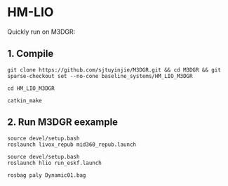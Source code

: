 # HM-LIO
Quickly run on M3DGR:

## 1. Compile
```
git clone https://github.com/sjtuyinjie/M3DGR.git && cd M3DGR && git sparse-checkout set --no-cone baseline_systems/HM_LIO_M3DGR

cd HM_LIO_M3DGR

catkin_make
```
## 2. Run M3DGR eexample
```
source devel/setup.bash
roslaunch livox_repub mid360_repub.launch

source devel/setup.bash
roslaunch hlio run_eskf.launch

rosbag paly Dynamic01.bag
```
